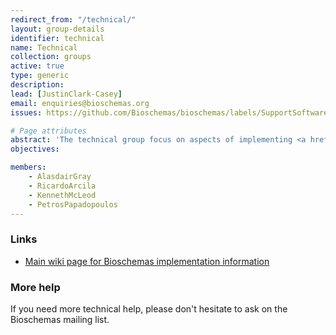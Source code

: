 ```yaml
---
redirect_from: "/technical/"
layout: group-details
identifier: technical
name: Technical
collection: groups
active: true
type: generic
description:
lead: [JustinClark-Casey]
email: enquiries@bioschemas.org
issues: https://github.com/Bioschemas/bioschemas/labels/SupportSoftware

# Page attributes
abstract: 'The technical group focus on aspects of implementing <a href="/">Bioschemas</a> markup. Please see the <a href="/profiles/">Specifications</a> page for the schemas themselves. Please see the <a href="/software/">software</a> page for tools that can help in publishing or consuming markup.'
objectives:

members:
    - AlasdairGray
    - RicardoArcila
    - KennethMcLeod
    - PetrosPapadopoulos
---
```


<div id="links">
    <h3>Links</h3>
    <ul>
        <li>
            <a href="https://github.com/Bioschemas/specifications/wiki/Technical">Main wiki page for Bioschemas implementation information </a>
        </li>
    </ul>
</div>
<div id="help">
    <h3>More help</h3>
    <p>
        If you need more technical help, please don't hesitate to ask on the Bioschemas mailing list.
    </p>
</div>
